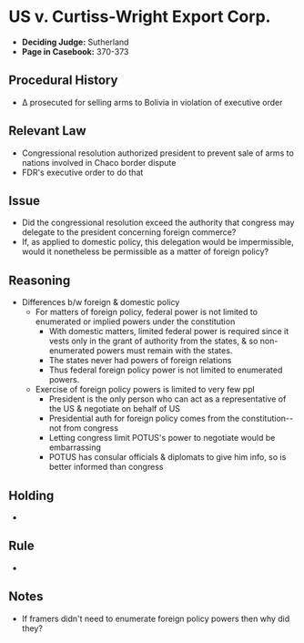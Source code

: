 # US v. Curtiss-Wright Export Corp.

* **Deciding Judge:** Sutherland
* **Page in Casebook:** 370-373

## Procedural History

* ∆ prosecuted for selling arms to Bolivia in violation of executive order

## Relevant Law ##

* Congressional resolution authorized president to prevent sale of arms to nations involved in Chaco border dispute
* FDR's executive order to do that

## Issue

* Did the congressional resolution exceed the authority that congress may delegate to the president concerning foreign commerce?
* If, as applied to domestic policy, this delegation would be impermissible, would it nonetheless be permissible as a matter of foreign policy?

## Reasoning

* Differences b/w foreign & domestic policy
	* For matters of foreign policy, federal power is not limited to enumerated or implied powers under the constitution
		* With domestic matters, limited federal power is required since it vests only in the grant of authority from the states, & so non-enumerated powers must remain with the states.
		* The states never had powers of foreign relations
		* Thus federal foreign policy power is not limited to enumerated powers.
	* Exercise of foreign policy powers is limited to very few ppl
		* President is the only person who can act as a representative of the US & negotiate on behalf of US
		* Presidential auth for foreign policy comes from the constitution--not from congress
		* Letting congress limit POTUS's power to negotiate would be embarrassing
		* POTUS has consular officials & diplomats to give him info, so is better informed than congress

## Holding

* 

## Rule

* 
 
## Notes

* If framers didn't need to enumerate foreign policy powers then why did they?